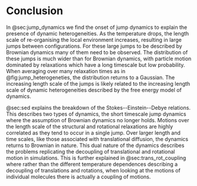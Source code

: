 # Conclusion

In @sec:jump_dynamics we find the onset of jump dynamics
to explain the presence of dynamic heterogeneities.
As the temperature drops,
the length scale of re-organising the local environment increases,
resulting in large jumps between configurations.
For these large jumps to be described by Brownian dynamics
many of them need to be observed.
The distribution of these jumps is much wider than for Brownian dynamics,
with particle motion dominated by
relaxations which have a long timescale but low probability.
When averaging over many relaxation times as in @fig:jump_heterogeneties,
the distribution returns to a Gaussian.
The increasing length scale of the jumps
is likely related to the increasing length scale
of dynamic heterogeneities described by
the free energy model of dynamics.

@sec:sed explains the breakdown of the Stokes--Einstein--Debye relations.
This describes two types of dynamics,
the short timescale jump dynamics
where the assumption of Brownian dynamics no longer holds.
Motions over the length scale of the structural and rotational relaxations
are highly correlated as they tend to occur in a single jump.
Over larger length and time scales,
like those associated with translational diffusion,
the dynamics returns to Brownian in nature.
This dual nature of the dynamics
describes the problems replicating the decoupling
of translational and rotational motion in simulations.
This is further explained in @sec:trans_rot_coupling
where rather than the different temperature dependences
describing a decoupling of translations and rotations,
when looking at the motions of individual molecules
there is actually a coupling of motions.
